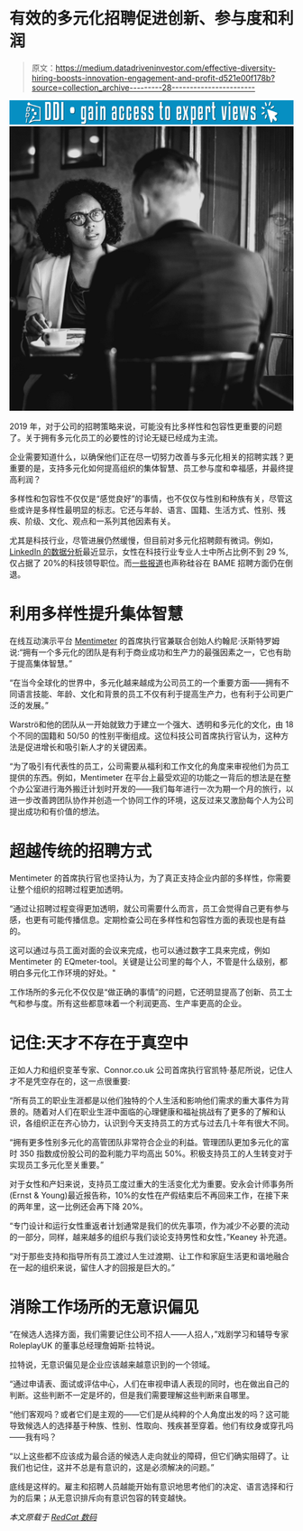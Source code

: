 # 有效的多元化招聘促进创新、参与度和利润

> 原文：<https://medium.datadriveninvestor.com/effective-diversity-hiring-boosts-innovation-engagement-and-profit-d521e00f178b?source=collection_archive---------28----------------------->

[![](img/0654f3b19b7ee612c0bb3ee8c0ca0e35.png)](http://www.track.datadriveninvestor.com/1B9E)![](img/d9fac92f04c079e852b7728c0452f0cb.png)

2019 年，对于公司的招聘策略来说，可能没有比多样性和包容性更重要的问题了。关于拥有多元化员工的必要性的讨论无疑已经成为主流。

企业需要知道什么，以确保他们正在尽一切努力改善与多元化相关的招聘实践？更重要的是，支持多元化如何提高组织的集体智慧、员工参与度和幸福感，并最终提高利润？

多样性和包容性不仅仅是“感觉良好”的事情，也不仅仅与性别和种族有关，尽管这些或许是多样性最明显的标志。它还与年龄、语言、国籍、生活方式、性别、残疾、阶级、文化、观点和一系列其他因素有关。

尤其是科技行业，尽管进展仍然缓慢，但目前对多元化招聘颇有微词。例如， [LinkedIn 的数据分析](https://business.linkedin.com/talent-solutions/blog/trends-and-research/2017/data-reveals-how-the-percentage-of-women-in-leadership-has-changed-over-the-past-15-years)最近显示，女性在科技行业专业人士中所占比例不到 29 %,仅占据了 20%的科技领导职位。而[一些报道](https://www.theverge.com/2018/5/3/17315972/congressional-black-caucus-silicon-valley-tech-diversity)也声称硅谷在 BAME 招聘方面仍在倒退。

# 利用多样性提升集体智慧

在线互动演示平台 [Mentimeter](https://www.mentimeter.com/) 的首席执行官兼联合创始人约翰尼·沃斯特罗姆说:“拥有一个多元化的团队是有利于商业成功和生产力的最强因素之一，它也有助于提高集体智慧。”

“在当今全球化的世界中，多元化越来越成为公司员工的一个重要方面——拥有不同语言技能、年龄、文化和背景的员工不仅有利于提高生产力，也有利于公司更广泛的发展。”

Warströ和他的团队从一开始就致力于建立一个强大、透明和多元化的文化，由 18 个不同的国籍和 50/50 的性别平衡组成。这位科技公司首席执行官认为，这种方法是促进增长和吸引新人才的关键因素。

“为了吸引有代表性的员工，公司需要从福利和工作文化的角度来审视他们为员工提供的东西。例如，Mentimeter 在平台上最受欢迎的功能之一背后的想法是在整个办公室进行海外搬迁计划时开发的——我们每年进行一次为期一个月的旅行，以进一步改善跨团队协作并创造一个协同工作的环境，这反过来又激励每个人为公司提出成功和有价值的想法。

# 超越传统的招聘方式

Mentimeter 的首席执行官也坚持认为，为了真正支持企业内部的多样性，你需要让整个组织的招聘过程更加透明。

“通过让招聘过程变得更加透明，就公司需要什么而言，员工会觉得自己更有参与感，也更有可能传播信息。定期检查公司在多样性和包容性方面的表现也是有益的。

这可以通过与员工面对面的会议来完成，也可以通过数字工具来完成，例如 Mentimeter 的 EQmeter-tool。关键是让公司里的每个人，不管是什么级别，都明白多元化工作环境的好处。"

工作场所的多元化不仅仅是“做正确的事情”的问题，它还明显提高了创新、员工士气和参与度。所有这些都意味着一个利润更高、生产率更高的企业。

# 记住:天才不存在于真空中

正如人力和组织变革专家、Connor.co.uk 公司首席执行官凯特·基尼所说，记住人才不是凭空存在的，这一点很重要:

“所有员工的职业生涯都是以他们独特的个人生活和影响他们需求的重大事件为背景的。随着对人们在职业生涯中面临的心理健康和福祉挑战有了更多的了解和认识，各组织正在齐心协力，认识到今天支持员工的方式与过去几十年有很大不同。

“拥有更多性别多元化的高管团队非常符合企业的利益。管理团队更加多元化的富时 350 指数成份股公司的盈利能力平均高出 50%。积极支持员工的人生转变对于实现员工多元化至关重要。”

对于女性和产妇来说，支持员工度过重大的生活变化尤为重要。安永会计师事务所(Ernst & Young)最近报告称，10%的女性在产假结束后不再回来工作，在接下来的两年里，这一比例还会再下降 20%。

“专门设计和运行女性重返者计划通常是我们的优先事项，作为减少不必要的流动的一部分，同样，越来越多的组织与我们谈论支持男性和女性，”Keaney 补充道。

“对于那些支持和指导所有员工渡过人生过渡期、让工作和家庭生活更和谐地融合在一起的组织来说，留住人才的回报是巨大的。”

# 消除工作场所的无意识偏见

“在候选人选择方面，我们需要记住公司不招人——人招人，”戏剧学习和辅导专家 RoleplayUK 的董事总经理詹姆斯·拉特说。

拉特说，无意识偏见是企业应该越来越意识到的一个领域。

“通过申请表、面试或评估中心，人们在审视申请人表现的同时，也在做出自己的判断。这些判断不一定是坏的，但是我们需要理解这些判断来自哪里。

“他们客观吗？或者它们是主观的——它们是从纯粹的个人角度出发的吗？这可能导致候选人的选择基于种族、性别、性取向、残疾甚至穿着。他们有纹身或穿孔吗——我有吗？

“以上这些都不应该成为最合适的候选人走向就业的障碍，但它们确实阻碍了。让我们也记住，这并不总是有意识的，这是必须解决的问题。”

底线是这样的。雇主和招聘人员越能开始有意识地思考他们的决定、语言选择和行为的后果；从无意识排斥向有意识包容的转变越快。

*本文原载于* [*RedCat 数码*](https://www.redcat-digital.com/diversity-hiring-innovation-engagement-profit/)